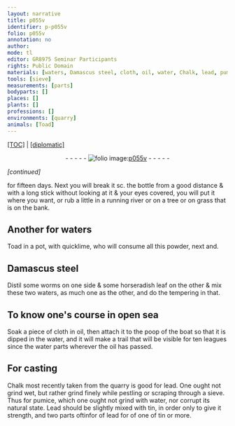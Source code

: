 ```yaml
---
layout: narrative
title: p055v
identifier: p-p055v
folio: p055v
annotation: no
author:
mode: tl
editor: GR8975 Seminar Participants
rights: Public Domain
materials: [waters, Damascus steel, cloth, oil, water, Chalk, lead, pumice, Lead, tin]
tools: [sieve]
measurements: [parts]
bodyparts: []
places: []
plants: []
professions: []
environments: [quarry]
animals: [Toad]
---
```


<p><a href="{{ site.baseurl }}/translation/">[TOC]</a> | <a href="{{ site.baseurl }}/texts/p-p055v_tc/" target="_blank">[diplomatic]</a></p><div class="folio" align="center">- - - - - <a href="http://gallica.bnf.fr/ark:/12148/btv1b10500001g/f116.image" target="_blank"><img src="https://cu-mkp.github.io/2017-workshop-edition/assets/photo-icon.png" alt="folio image: " style="display:inline-block; margin-bottom:-3px;"/>p055v</a> - - - - - </div>  
 
*[continued]*
  
for fifteen days. Next you will break it <span class="x">sc. the bottle</span> from a good distance & with a long stick without looking at it & your eyes covered, you will put it where you want, or rub a little in a running river or on a tree or on grass that is on the bank.

 
  

## Another for <span class="m">waters</span>

 
<span class="al">Toad</span> in a pot, with quicklime, who will consume all this powder, next and.

 
  

## <span class="m">Damascus steel</span>

 
Distil some worms on one side & some horseradish leaf on the other & mix these two <span class="m">waters</span>, as much one as the other, and do the tempering in that.

 
  

## To know one's course in open sea

 
Soak a piece of <span class="m">cloth</span> in <span class="m">oil</span>, then attach it to the poop of the boat so that it is dipped in the water, and it will make a trail that will be visible for ten leagues since the <span class="m">water</span> parts wherever the <span class="m">oil</span> has passed.

 
  

## For casting

 
<span class="m">Chalk</span> most recently taken from the <span class="env">quarry</span> is good for <span class="m">lead</span>. One ought not grind wet, but rather grind finely while pestling or scraping through a <span class="tl">sieve</span>. Thus for <span class="m">pumice</span>, which one ought not grind with <span class="m">water</span>, nor corrupt its natural state. <span class="m">Lead</span> should be slightly mixed with <span class="m">tin</span>, in order only to give it strength, and two <span class="ms">parts</span> <span class="del">of<span class="m">tin</span>for</span> of <span class="m">lead</span> for <span class="del">of</span> one of <span class="m">tin</span> or more.

